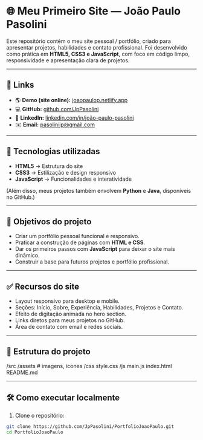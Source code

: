 # 🌐 Meu Primeiro Site — João Paulo Pasolini

Este repositório contém o meu site pessoal / portfólio, criado para apresentar projetos, habilidades e contato profissional. Foi desenvolvido como prática em **HTML5, CSS3 e JavaScript**, com foco em código limpo, responsividade e apresentação clara de projetos.

---

## 🔗 Links
- 🌎 **Demo (site online):** [joaopaulop.netlify.app](https://joaopaulop.netlify.app/)  
- 💻 **GitHub:** [github.com/JpPasolini](https://github.com/JpPasolini)  
- 👔 **LinkedIn:** [linkedin.com/in/joão-paulo-pasolini](https://www.linkedin.com/in/jo%C3%A3o-paulo-pasolini)  
- ✉️ **Email:** pasolinijp@gmail.com  

---

## 🚀 Tecnologias utilizadas
- **HTML5** → Estrutura do site  
- **CSS3** → Estilização e design responsivo  
- **JavaScript** → Funcionalidades e interatividade  

(Além disso, meus projetos também envolvem **Python** e **Java**, disponíveis no GitHub.)

---

## 🎯 Objetivos do projeto
- Criar um portfólio pessoal funcional e responsivo.  
- Praticar a construção de páginas com **HTML e CSS**.  
- Dar os primeiros passos com **JavaScript** para deixar o site mais dinâmico.  
- Construir a base para futuros projetos e portfólio profissional.  

---

## ✅ Recursos do site
- Layout responsivo para desktop e mobile.  
- Seções: Início, Sobre, Experiência, Habilidades, Projetos e Contato.  
- Efeito de digitação animada no hero section.  
- Links diretos para meus projetos no GitHub.  
- Área de contato com email e redes sociais.  

---

## 📁 Estrutura do projeto
/src
/assets # imagens, ícones
/css
style.css
/js
main.js
index.html
README.md

---

## 🛠️ Como executar localmente
1. Clone o repositório:
```bash
git clone https://github.com/JpPasolini/PortfolioJoaoPaulo.git
cd PortfolioJoaoPaulo
